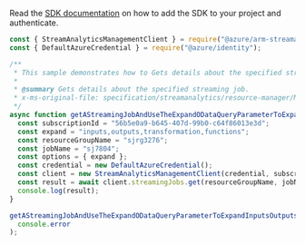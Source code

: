 Read the [SDK documentation](https://github.com/Azure/azure-sdk-for-js/blob/%40azure%2Farm-streamanalytics_4.0.1/sdk/streamanalytics/arm-streamanalytics/README.md) on how to add the SDK to your project and authenticate.

```javascript
const { StreamAnalyticsManagementClient } = require("@azure/arm-streamanalytics");
const { DefaultAzureCredential } = require("@azure/identity");

/**
 * This sample demonstrates how to Gets details about the specified streaming job.
 *
 * @summary Gets details about the specified streaming job.
 * x-ms-original-file: specification/streamanalytics/resource-manager/Microsoft.StreamAnalytics/stable/2020-03-01/examples/StreamingJob_Get_Expand.json
 */
async function getAStreamingJobAndUseTheExpandODataQueryParameterToExpandInputsOutputsTransformationAndFunctions() {
  const subscriptionId = "56b5e0a9-b645-407d-99b0-c64f86013e3d";
  const expand = "inputs,outputs,transformation,functions";
  const resourceGroupName = "sjrg3276";
  const jobName = "sj7804";
  const options = { expand };
  const credential = new DefaultAzureCredential();
  const client = new StreamAnalyticsManagementClient(credential, subscriptionId);
  const result = await client.streamingJobs.get(resourceGroupName, jobName, options);
  console.log(result);
}

getAStreamingJobAndUseTheExpandODataQueryParameterToExpandInputsOutputsTransformationAndFunctions().catch(
  console.error
);
```
